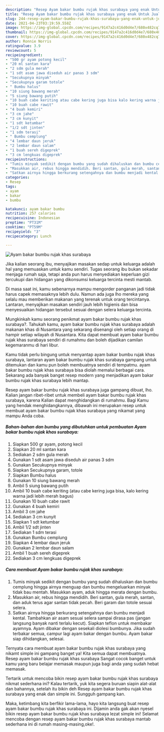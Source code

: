 ```yaml
---
description: "Resep Ayam bakar bumbu rujak khas surabaya yang enak Untuk Jualan"
title: "Resep Ayam bakar bumbu rujak khas surabaya yang enak Untuk Jualan"
slug: 244-resep-ayam-bakar-bumbu-rujak-khas-surabaya-yang-enak-untuk-jualan
date: 2021-04-23T03:19:59.558Z
image: https://img-global.cpcdn.com/recipes/9147a2c416d0d4e7/680x482cq70/ayam-bakar-bumbu-rujak-khas-surabaya-foto-resep-utama.jpg
thumbnail: https://img-global.cpcdn.com/recipes/9147a2c416d0d4e7/680x482cq70/ayam-bakar-bumbu-rujak-khas-surabaya-foto-resep-utama.jpg
cover: https://img-global.cpcdn.com/recipes/9147a2c416d0d4e7/680x482cq70/ayam-bakar-bumbu-rujak-khas-surabaya-foto-resep-utama.jpg
author: Ronnie Norris
ratingvalue: 3.9
reviewcount: 5
recipeingredient:
- "500 gr ayam potong kecil"
- "20 ml santan kara"
- "2 sdm gula merah"
- "1 sdt asam jawa diseduh air panas 3 sdm"
- "Secukupnya minyak"
- "Secukupnya garam totole"
- " Bumbu halus"
- "10 siung bawang merah"
- "5 siung bawang putih"
- "10 buah cabe keriting atau cabe kering juga bisa kalo kering warna jadi lebih merah bagus"
- "10 buah cabe rawit"
- "4 buah kemiri"
- "3 cm jahe"
- "3 cm kunyit"
- "1 sdt ketumbar"
- "1/2 sdt jinten"
- "1 sdm terasi"
- " Bumbu cemplung"
- "4 lembar daun jeruk"
- "2 lembar daun salam"
- "1 buah sereh digeprek"
- "3 cm lengkuas digeprek"
recipeinstructions:
- "Tumis minyak sedikit dengan bumbu yang sudah dihaluskan dan bumbu cemplung hingga airnya menguap dan bumbu mengeluarkan minyak tidak bau mentah. Masukkan ayam, aduk hingga merata dengan bumbu."
- "Masukkan air, rebus hingga mendidih. Beri santan, gula merah, santan, dan aduk terus agar santan tidak pecah. Beri garam dan totole sesuai selera."
- "Satkan airnya hingga berkurang setengahnya dan bumbu menjadi kental. Tambahkan air asam sesuai selera sampai dirasa pas (jangan langsung banyak nanti terlalu kecut). Siapkan teflon untuk membakar ayamnya. Ayam dibakar dengan sesekali diolesi bumbunya. Jika sudah terbakar semua, campur lagi ayam bakar dengan bumbu. Ayam bakar siap dihidangkan, selesai."
categories:
- Resep
tags:
- ayam
- bakar
- bumbu

katakunci: ayam bakar bumbu 
nutrition: 257 calories
recipecuisine: Indonesian
preptime: "PT31M"
cooktime: "PT59M"
recipeyield: "3"
recipecategory: Lunch

---
```



![Ayam bakar bumbu rujak khas surabaya](https://img-global.cpcdn.com/recipes/9147a2c416d0d4e7/680x482cq70/ayam-bakar-bumbu-rujak-khas-surabaya-foto-resep-utama.jpg)

Jika kalian seorang ibu, menyajikan masakan sedap untuk keluarga adalah hal yang memuaskan untuk kamu sendiri. Tugas seorang ibu bukan sekadar menjaga rumah saja, tetapi anda pun harus menyediakan keperluan gizi tercukupi dan hidangan yang dikonsumsi keluarga tercinta mesti mantab.

Di masa  saat ini, kamu sebenarnya mampu mengorder panganan jadi tidak harus capek memasaknya lebih dulu. Namun ada juga lho mereka yang selalu mau memberikan makanan yang terenak untuk orang tercintanya. Lantaran, menyajikan masakan sendiri jauh lebih higienis dan bisa menyesuaikan hidangan tersebut sesuai dengan selera keluarga tercinta. 



Mungkinkah kamu seorang penikmat ayam bakar bumbu rujak khas surabaya?. Tahukah kamu, ayam bakar bumbu rujak khas surabaya adalah makanan khas di Nusantara yang sekarang disenangi oleh setiap orang di hampir setiap wilayah di Nusantara. Kita dapat membuat ayam bakar bumbu rujak khas surabaya sendiri di rumahmu dan boleh dijadikan camilan kegemaranmu di hari libur.

Kamu tidak perlu bingung untuk menyantap ayam bakar bumbu rujak khas surabaya, lantaran ayam bakar bumbu rujak khas surabaya gampang untuk ditemukan dan kamu pun boleh membuatnya sendiri di tempatmu. ayam bakar bumbu rujak khas surabaya bisa diolah memalui berbagai cara. Sekarang ada banyak banget resep modern yang menjadikan ayam bakar bumbu rujak khas surabaya lebih mantap.

Resep ayam bakar bumbu rujak khas surabaya juga gampang dibuat, lho. Kalian jangan ribet-ribet untuk membeli ayam bakar bumbu rujak khas surabaya, karena Kalian dapat menghidangkan di rumahmu. Bagi Kamu yang hendak menghidangkannya, dibawah ini merupakan resep untuk membuat ayam bakar bumbu rujak khas surabaya yang nikamat yang mampu Anda coba.

<!--inarticleads1-->

##### Bahan-bahan dan bumbu yang dibutuhkan untuk pembuatan Ayam bakar bumbu rujak khas surabaya:

1. Siapkan 500 gr ayam, potong kecil
1. Siapkan 20 ml santan kara
1. Sediakan 2 sdm gula merah
1. Gunakan 1 sdt asam jawa diseduh air panas 3 sdm
1. Gunakan Secukupnya minyak
1. Siapkan Secukupnya garam, totole
1. Siapkan  Bumbu halus
1. Gunakan 10 siung bawang merah
1. Ambil 5 siung bawang putih
1. Ambil 10 buah cabe keriting (atau cabe kering juga bisa, kalo kering warna jadi lebih merah bagus)
1. Gunakan 10 buah cabe rawit
1. Gunakan 4 buah kemiri
1. Ambil 3 cm jahe
1. Sediakan 3 cm kunyit
1. Siapkan 1 sdt ketumbar
1. Ambil 1/2 sdt jinten
1. Sediakan 1 sdm terasi
1. Gunakan  Bumbu cemplung
1. Siapkan 4 lembar daun jeruk
1. Gunakan 2 lembar daun salam
1. Ambil 1 buah sereh digeprek
1. Sediakan 3 cm lengkuas digeprek




<!--inarticleads2-->

##### Cara membuat Ayam bakar bumbu rujak khas surabaya:

1. Tumis minyak sedikit dengan bumbu yang sudah dihaluskan dan bumbu cemplung hingga airnya menguap dan bumbu mengeluarkan minyak tidak bau mentah. Masukkan ayam, aduk hingga merata dengan bumbu.
1. Masukkan air, rebus hingga mendidih. Beri santan, gula merah, santan, dan aduk terus agar santan tidak pecah. Beri garam dan totole sesuai selera.
1. Satkan airnya hingga berkurang setengahnya dan bumbu menjadi kental. Tambahkan air asam sesuai selera sampai dirasa pas (jangan langsung banyak nanti terlalu kecut). Siapkan teflon untuk membakar ayamnya. Ayam dibakar dengan sesekali diolesi bumbunya. Jika sudah terbakar semua, campur lagi ayam bakar dengan bumbu. Ayam bakar siap dihidangkan, selesai.




Ternyata cara membuat ayam bakar bumbu rujak khas surabaya yang nikamt simple ini gampang banget ya! Kita semua dapat membuatnya. Resep ayam bakar bumbu rujak khas surabaya Sangat cocok banget untuk kamu yang baru belajar memasak maupun juga bagi anda yang sudah hebat memasak.

Tertarik untuk mencoba bikin resep ayam bakar bumbu rujak khas surabaya nikmat sederhana ini? Kalau tertarik, yuk kita segera buruan siapin alat-alat dan bahannya, setelah itu bikin deh Resep ayam bakar bumbu rujak khas surabaya yang enak dan simple ini. Sungguh gampang kan. 

Maka, ketimbang kita berfikir lama-lama, hayo kita langsung buat resep ayam bakar bumbu rujak khas surabaya ini. Dijamin anda gak akan nyesel bikin resep ayam bakar bumbu rujak khas surabaya lezat simple ini! Selamat mencoba dengan resep ayam bakar bumbu rujak khas surabaya mantab sederhana ini di rumah masing-masing,oke!.

